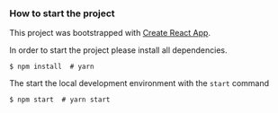 ### How to start the project

This project was bootstrapped with [Create React App](https://github.com/facebook/create-react-app).

In order to start the project please install all dependencies.

```
$ npm install  # yarn 
```

The start the local development environment with the `start` command

```
$ npm start  # yarn start
```

